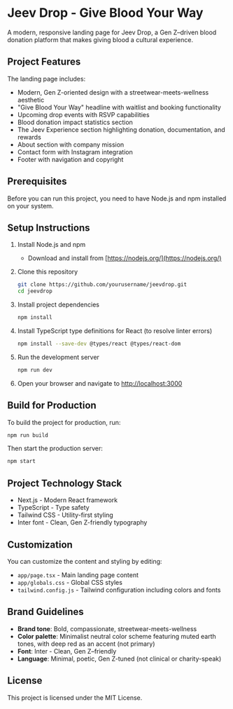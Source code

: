 # Jeev Drop - Give Blood Your Way

A modern, responsive landing page for Jeev Drop, a Gen Z–driven blood donation platform that makes giving blood a cultural experience.

## Project Features

The landing page includes:
- Modern, Gen Z-oriented design with a streetwear-meets-wellness aesthetic
- "Give Blood Your Way" headline with waitlist and booking functionality
- Upcoming drop events with RSVP capabilities
- Blood donation impact statistics section
- The Jeev Experience section highlighting donation, documentation, and rewards
- About section with company mission
- Contact form with Instagram integration
- Footer with navigation and copyright

## Prerequisites

Before you can run this project, you need to have Node.js and npm installed on your system.

## Setup Instructions

1. Install Node.js and npm
   - Download and install from [https://nodejs.org/](https://nodejs.org/)

2. Clone this repository
   ```bash
   git clone https://github.com/yourusername/jeevdrop.git
   cd jeevdrop
   ```

3. Install project dependencies
   ```bash
   npm install
   ```

4. Install TypeScript type definitions for React (to resolve linter errors)
   ```bash
   npm install --save-dev @types/react @types/react-dom
   ```

5. Run the development server
   ```bash
   npm run dev
   ```

6. Open your browser and navigate to [http://localhost:3000](http://localhost:3000)

## Build for Production

To build the project for production, run:
```bash
npm run build
```

Then start the production server:
```bash
npm start
```

## Project Technology Stack

- Next.js - Modern React framework
- TypeScript - Type safety
- Tailwind CSS - Utility-first styling
- Inter font - Clean, Gen Z-friendly typography

## Customization

You can customize the content and styling by editing:
- `app/page.tsx` - Main landing page content
- `app/globals.css` - Global CSS styles
- `tailwind.config.js` - Tailwind configuration including colors and fonts

## Brand Guidelines

- **Brand tone**: Bold, compassionate, streetwear-meets-wellness
- **Color palette**: Minimalist neutral color scheme featuring muted earth tones, with deep red as an accent (not primary)
- **Font**: Inter - Clean, Gen Z–friendly
- **Language**: Minimal, poetic, Gen Z-tuned (not clinical or charity-speak)

## License

This project is licensed under the MIT License. 